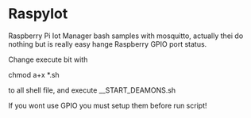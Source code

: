 # RaspyIot
Raspberry Pi Iot Manager bash samples with mosquitto, actually thei do nothing but is really easy hange Raspberry GPIO port status.

Change execute bit with

chmod a+x *.sh

to all shell file, and execute __START_DEAMONS.sh

If you wont use GPIO you must setup them before run script!
